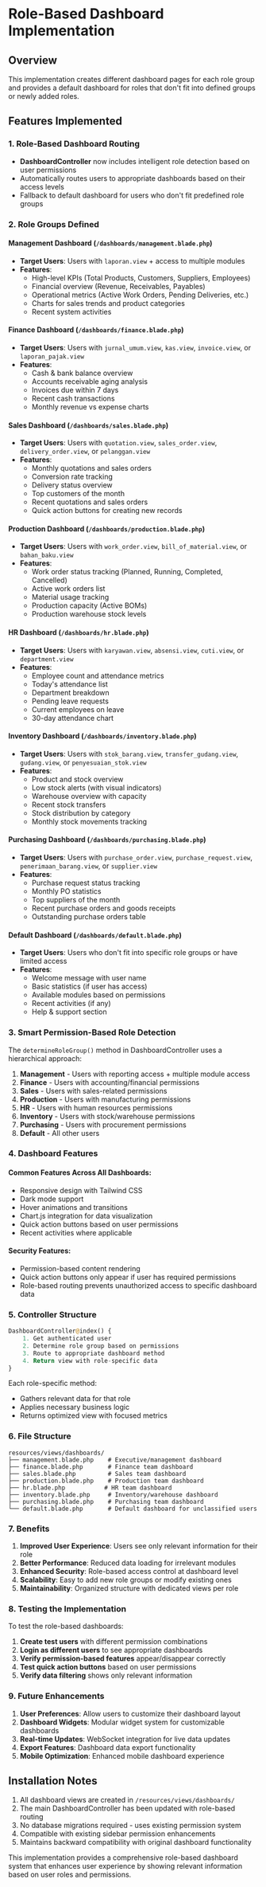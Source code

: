 # Role-Based Dashboard Implementation

## Overview

This implementation creates different dashboard pages for each role group and provides a default dashboard for roles that don't fit into defined groups or newly added roles.

## Features Implemented

### 1. Role-Based Dashboard Routing

-   **DashboardController** now includes intelligent role detection based on user permissions
-   Automatically routes users to appropriate dashboards based on their access levels
-   Fallback to default dashboard for users who don't fit predefined role groups

### 2. Role Groups Defined

#### Management Dashboard (`/dashboards/management.blade.php`)

-   **Target Users**: Users with `laporan.view` + access to multiple modules
-   **Features**:
    -   High-level KPIs (Total Products, Customers, Suppliers, Employees)
    -   Financial overview (Revenue, Receivables, Payables)
    -   Operational metrics (Active Work Orders, Pending Deliveries, etc.)
    -   Charts for sales trends and product categories
    -   Recent system activities

#### Finance Dashboard (`/dashboards/finance.blade.php`)

-   **Target Users**: Users with `jurnal_umum.view`, `kas.view`, `invoice.view`, or `laporan_pajak.view`
-   **Features**:
    -   Cash & bank balance overview
    -   Accounts receivable aging analysis
    -   Invoices due within 7 days
    -   Recent cash transactions
    -   Monthly revenue vs expense charts

#### Sales Dashboard (`/dashboards/sales.blade.php`)

-   **Target Users**: Users with `quotation.view`, `sales_order.view`, `delivery_order.view`, or `pelanggan.view`
-   **Features**:
    -   Monthly quotations and sales orders
    -   Conversion rate tracking
    -   Delivery status overview
    -   Top customers of the month
    -   Recent quotations and sales orders
    -   Quick action buttons for creating new records

#### Production Dashboard (`/dashboards/production.blade.php`)

-   **Target Users**: Users with `work_order.view`, `bill_of_material.view`, or `bahan_baku.view`
-   **Features**:
    -   Work order status tracking (Planned, Running, Completed, Cancelled)
    -   Active work orders list
    -   Material usage tracking
    -   Production capacity (Active BOMs)
    -   Production warehouse stock levels

#### HR Dashboard (`/dashboards/hr.blade.php`)

-   **Target Users**: Users with `karyawan.view`, `absensi.view`, `cuti.view`, or `department.view`
-   **Features**:
    -   Employee count and attendance metrics
    -   Today's attendance list
    -   Department breakdown
    -   Pending leave requests
    -   Current employees on leave
    -   30-day attendance chart

#### Inventory Dashboard (`/dashboards/inventory.blade.php`)

-   **Target Users**: Users with `stok_barang.view`, `transfer_gudang.view`, `gudang.view`, or `penyesuaian_stok.view`
-   **Features**:
    -   Product and stock overview
    -   Low stock alerts (with visual indicators)
    -   Warehouse overview with capacity
    -   Recent stock transfers
    -   Stock distribution by category
    -   Monthly stock movements tracking

#### Purchasing Dashboard (`/dashboards/purchasing.blade.php`)

-   **Target Users**: Users with `purchase_order.view`, `purchase_request.view`, `penerimaan_barang.view`, or `supplier.view`
-   **Features**:
    -   Purchase request status tracking
    -   Monthly PO statistics
    -   Top suppliers of the month
    -   Recent purchase orders and goods receipts
    -   Outstanding purchase orders table

#### Default Dashboard (`/dashboards/default.blade.php`)

-   **Target Users**: Users who don't fit into specific role groups or have limited access
-   **Features**:
    -   Welcome message with user name
    -   Basic statistics (if user has access)
    -   Available modules based on permissions
    -   Recent activities (if any)
    -   Help & support section

### 3. Smart Permission-Based Role Detection

The `determineRoleGroup()` method in DashboardController uses a hierarchical approach:

1. **Management** - Users with reporting access + multiple module access
2. **Finance** - Users with accounting/financial permissions
3. **Sales** - Users with sales-related permissions
4. **Production** - Users with manufacturing permissions
5. **HR** - Users with human resources permissions
6. **Inventory** - Users with stock/warehouse permissions
7. **Purchasing** - Users with procurement permissions
8. **Default** - All other users

### 4. Dashboard Features

#### Common Features Across All Dashboards:

-   Responsive design with Tailwind CSS
-   Dark mode support
-   Hover animations and transitions
-   Chart.js integration for data visualization
-   Quick action buttons based on user permissions
-   Recent activities where applicable

#### Security Features:

-   Permission-based content rendering
-   Quick action buttons only appear if user has required permissions
-   Role-based routing prevents unauthorized access to specific dashboard data

### 5. Controller Structure

```php
DashboardController@index() {
    1. Get authenticated user
    2. Determine role group based on permissions
    3. Route to appropriate dashboard method
    4. Return view with role-specific data
}
```

Each role-specific method:

-   Gathers relevant data for that role
-   Applies necessary business logic
-   Returns optimized view with focused metrics

### 6. File Structure

```
resources/views/dashboards/
├── management.blade.php    # Executive/management dashboard
├── finance.blade.php       # Finance team dashboard
├── sales.blade.php         # Sales team dashboard
├── production.blade.php    # Production team dashboard
├── hr.blade.php           # HR team dashboard
├── inventory.blade.php     # Inventory/warehouse dashboard
├── purchasing.blade.php    # Purchasing team dashboard
└── default.blade.php       # Default dashboard for unclassified users
```

### 7. Benefits

1. **Improved User Experience**: Users see only relevant information for their role
2. **Better Performance**: Reduced data loading for irrelevant modules
3. **Enhanced Security**: Role-based access control at dashboard level
4. **Scalability**: Easy to add new role groups or modify existing ones
5. **Maintainability**: Organized structure with dedicated views per role

### 8. Testing the Implementation

To test the role-based dashboards:

1. **Create test users** with different permission combinations
2. **Login as different users** to see appropriate dashboards
3. **Verify permission-based features** appear/disappear correctly
4. **Test quick action buttons** based on user permissions
5. **Verify data filtering** shows only relevant information

### 9. Future Enhancements

1. **User Preferences**: Allow users to customize their dashboard layout
2. **Dashboard Widgets**: Modular widget system for customizable dashboards
3. **Real-time Updates**: WebSocket integration for live data updates
4. **Export Features**: Dashboard data export functionality
5. **Mobile Optimization**: Enhanced mobile dashboard experience

## Installation Notes

1. All dashboard views are created in `/resources/views/dashboards/`
2. The main DashboardController has been updated with role-based routing
3. No database migrations required - uses existing permission system
4. Compatible with existing sidebar permission enhancements
5. Maintains backward compatibility with original dashboard functionality

This implementation provides a comprehensive role-based dashboard system that enhances user experience by showing relevant information based on user roles and permissions.

